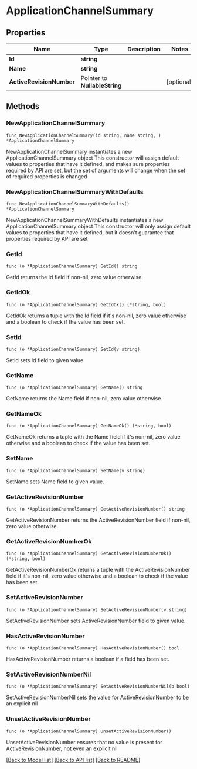 # ApplicationChannelSummary

## Properties

Name | Type | Description | Notes
------------ | ------------- | ------------- | -------------
**Id** | **string** |  | 
**Name** | **string** |  | 
**ActiveRevisionNumber** | Pointer to **NullableString** |  | [optional] 

## Methods

### NewApplicationChannelSummary

`func NewApplicationChannelSummary(id string, name string, ) *ApplicationChannelSummary`

NewApplicationChannelSummary instantiates a new ApplicationChannelSummary object
This constructor will assign default values to properties that have it defined,
and makes sure properties required by API are set, but the set of arguments
will change when the set of required properties is changed

### NewApplicationChannelSummaryWithDefaults

`func NewApplicationChannelSummaryWithDefaults() *ApplicationChannelSummary`

NewApplicationChannelSummaryWithDefaults instantiates a new ApplicationChannelSummary object
This constructor will only assign default values to properties that have it defined,
but it doesn't guarantee that properties required by API are set

### GetId

`func (o *ApplicationChannelSummary) GetId() string`

GetId returns the Id field if non-nil, zero value otherwise.

### GetIdOk

`func (o *ApplicationChannelSummary) GetIdOk() (*string, bool)`

GetIdOk returns a tuple with the Id field if it's non-nil, zero value otherwise
and a boolean to check if the value has been set.

### SetId

`func (o *ApplicationChannelSummary) SetId(v string)`

SetId sets Id field to given value.


### GetName

`func (o *ApplicationChannelSummary) GetName() string`

GetName returns the Name field if non-nil, zero value otherwise.

### GetNameOk

`func (o *ApplicationChannelSummary) GetNameOk() (*string, bool)`

GetNameOk returns a tuple with the Name field if it's non-nil, zero value otherwise
and a boolean to check if the value has been set.

### SetName

`func (o *ApplicationChannelSummary) SetName(v string)`

SetName sets Name field to given value.


### GetActiveRevisionNumber

`func (o *ApplicationChannelSummary) GetActiveRevisionNumber() string`

GetActiveRevisionNumber returns the ActiveRevisionNumber field if non-nil, zero value otherwise.

### GetActiveRevisionNumberOk

`func (o *ApplicationChannelSummary) GetActiveRevisionNumberOk() (*string, bool)`

GetActiveRevisionNumberOk returns a tuple with the ActiveRevisionNumber field if it's non-nil, zero value otherwise
and a boolean to check if the value has been set.

### SetActiveRevisionNumber

`func (o *ApplicationChannelSummary) SetActiveRevisionNumber(v string)`

SetActiveRevisionNumber sets ActiveRevisionNumber field to given value.

### HasActiveRevisionNumber

`func (o *ApplicationChannelSummary) HasActiveRevisionNumber() bool`

HasActiveRevisionNumber returns a boolean if a field has been set.

### SetActiveRevisionNumberNil

`func (o *ApplicationChannelSummary) SetActiveRevisionNumberNil(b bool)`

 SetActiveRevisionNumberNil sets the value for ActiveRevisionNumber to be an explicit nil

### UnsetActiveRevisionNumber
`func (o *ApplicationChannelSummary) UnsetActiveRevisionNumber()`

UnsetActiveRevisionNumber ensures that no value is present for ActiveRevisionNumber, not even an explicit nil

[[Back to Model list]](../README.md#documentation-for-models) [[Back to API list]](../README.md#documentation-for-api-endpoints) [[Back to README]](../README.md)


